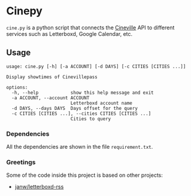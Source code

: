 # Cinepy
`cine.py` is a python script that connects the [Cineville](https://cinevillepass.be/) API to different services such as Letterboxd, Google Calendar, etc.

## Usage
```
usage: cine.py [-h] [-a ACCOUNT] [-d DAYS] [-c CITIES [CITIES ...]]

Display showtimes of Cinevillepass

options:
  -h, --help            show this help message and exit
  -a ACCOUNT, --account ACCOUNT
                        Letterboxd account name
  -d DAYS, --days DAYS  Days offset for the query
  -c CITIES [CITIES ...], --cities CITIES [CITIES ...]
                        Cities to query
```

### Dependencies
All the dependencies are shown in the file `requirement.txt`.

### Greetings
Some of the code inside this project is based on other projects:
- [janw/letterboxd-rss](https://github.com/janw/letterboxd-rss)